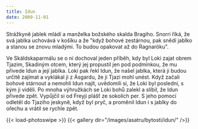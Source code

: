 ```yaml
---
title: Idun
date: 2009-11-01
---
```


Strážkyně jablek mládí a manželka božského skalda Bragiho. Snorri říká, že svá jablka uchovává v košíku a že "když bohové zestárnou, pak snědí jablko a stanou se znovu mladými. To budou opakovat až do Ragnaröku".

Ve Skáldskaparmálu se o ní dochoval jeden příběh, kdy byl Loki zajat obrem Tjazim, Skadiným otcem, který jej propustil jen pod podmínkou, že mu přivede Idun a její jablka. Loki pak řekl Idun, že našel jablka, která ji budou určitě zajímat a vyklákal ji z Ásgardu, že ji Tjazi mohl unést. Když začali bohové stárnout a nemohli Idun najít, uvědomili si, že Loki byl poslední, s kým ji viděli. Po mnoha výhružkách se Loki bohů zalekl a slíbil, že Idun přivede zpět. Vypůjčil si od Freyji plášť ze sokolích per. S jeho pomocí odletěl do Tjaziho jeskyně, když byl pryč, a proměnil Idun i s jablky do ořechu a vrátil se rychle zpět.

{{< load-photoswipe >}}
{{< gallery dir="/images/asatru/bytosti/idun/" />}}
